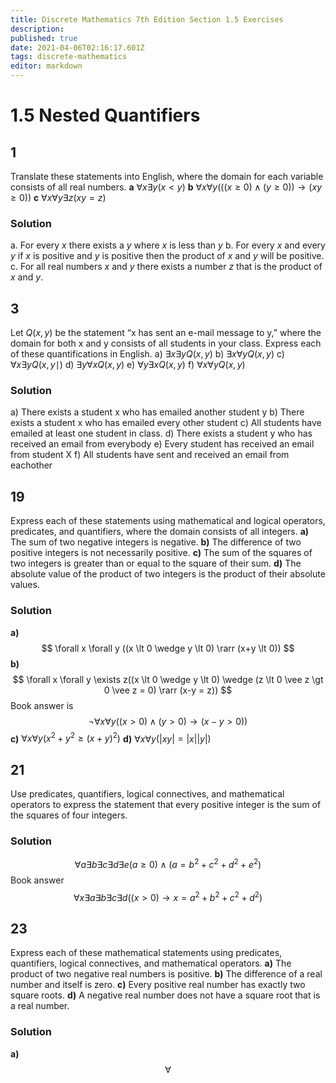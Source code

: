 ```yaml
---
title: Discrete Mathematics 7th Edition Section 1.5 Exercises
description: 
published: true
date: 2021-04-06T02:16:17.601Z
tags: discrete-mathematics
editor: markdown
---
```


# 1.5 Nested Quantifiers

## 1 
Translate these statements into English, where the domain
for each variable consists of all real numbers.
**a** $\forall x \exists y(x<y)$
**b** $\forall x \forall y(((x \geq 0) \wedge(y \geq 0)) \rightarrow(x y \geq 0))$
**c** $\forall x \forall y \exists z(x y=z)$

### Solution
a. For every $x$ there exists a $y$ where $x$ is less than $y$
b. For every $x$ and every $y$ if $x$ is positive and $y$ is positive then the product of $x$ and $y$ will be positive.
c. For all real numbers $x$ and $y$ there exists a number $z$ that is the product of $x$ and $y$.

## 3 
Let $Q(x, y)$ be the statement “x has sent an e-mail message
to y,” where the domain for both x and y consists of
all students in your class. Express each of these quantifications
in English.
a) $\exists x \exists y Q(x, y)$
b) $\exists x \forall y Q(x, y)$
c) $\forall x \exists y Q(x, y \mid)$
d) $\exists y \forall x Q(x, y)$
e) $\forall y \exists x Q(x, y)$
f) $\forall x \forall y Q(x, y)$
### Solution
a) There exists a student x who has emailed another student y
b) There exists a student x who has emailed every other student
c) All students have emailed at least one student in class.
d) There exists a student y who has received an email from everybody
e) Every student has received an email from student X
f) All students have sent and received an email from eachother

## 19
Express each of these statements using mathematical and
logical operators, predicates, and quantifiers, where the
domain consists of all integers.
**a)** The sum of two negative integers is negative.
**b)** The difference of two positive integers is not necessarily
positive.
**c)** The sum of the squares of two integers is greater than
or equal to the square of their sum.
**d)** The absolute value of the product of two integers is
the product of their absolute values.
### Solution
**a)** 
$$
\forall x \forall y ((x \lt 0 \wedge y \lt 0) \rarr (x+y \lt 0))
$$
**b)**
$$
\forall x \forall y \exists z((x \lt 0 \wedge y \lt 0) \wedge (z \lt 0 \vee z \gt 0 \vee z = 0) \rarr (x-y = z))
$$
Book answer is 
$$\neg \forall x \forall y((x>0) \wedge(y>0) \rightarrow(x-y>0))$$
**c)** $\forall x \forall y\left(x^{2}+y^{2} \geq(x+y)^{2}\right)$
**d)** $\forall x \forall y(|x y|=|x||y|)$
## 21
Use predicates, quantifiers, logical connectives, and mathematical operators to express the statement that every positive integer is the sum of the squares of four integers.
### Solution
$$
\forall a \exists b \exists c \exists d \exists e (a \ge 0) \wedge (a = b^2 + c^2 + d^2 + e ^ 2)
$$
Book answer
$$\forall x \exists a \exists b \exists c \exists d\left((x>0) \rightarrow x=a^{2}+b^{2}+c^{2}+d^{2}\right)$$

## 23
Express each of these mathematical statements using predicates, quantifiers, logical connectives, and mathematical operators.
**a)** The product of two negative real numbers is positive.
**b)** The difference of a real number and itself is zero.
**c)** Every positive real number has exactly two square
roots.
**d)** A negative real number does not have a square root
that is a real number.
### Solution
**a)**
$$
\forall
$$
